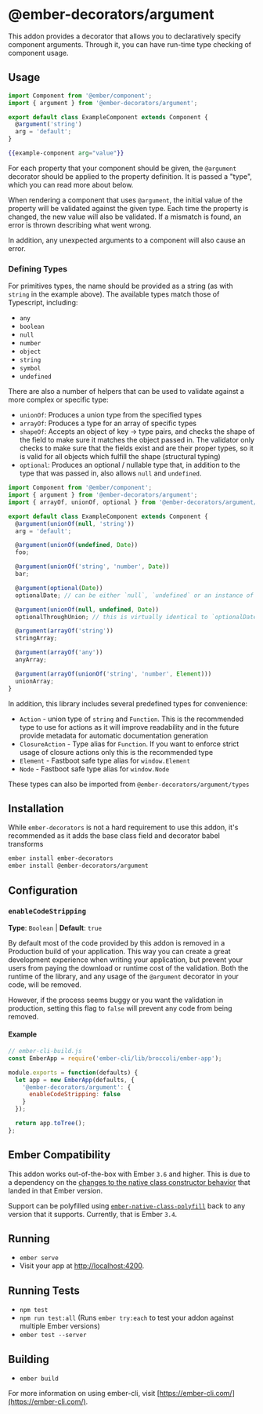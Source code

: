# @ember-decorators/argument

This addon provides a decorator that allows you to declaratively specify component arguments. Through it, you can have run-time type checking of component usage.

## Usage

```js
import Component from '@ember/component';
import { argument } from '@ember-decorators/argument';

export default class ExampleComponent extends Component {
  @argument('string')
  arg = 'default';
}
```

```hbs
{{example-component arg="value"}}
```

For each property that your component should be given, the `@argument` decorator should be applied to the property definition. It is passed a "type", which you can read more about below.

When rendering a component that uses `@argument`, the initial value of the property will be validated against the given type. Each time the property is changed, the new value will also be validated. If a mismatch is found, an error is thrown describing what went wrong.

In addition, any unexpected arguments to a component will also cause an error.

### Defining Types

For primitives types, the name should be provided as a string (as with `string` in the example above). The available types match those of Typescript, including:

- `any`
- `boolean`
- `null`
- `number`
- `object`
- `string`
- `symbol`
- `undefined`

There are also a number of helpers that can be used to validate against a more complex or specific type:

- `unionOf`: Produces a union type from the specified types
- `arrayOf`: Produces a type for an array of specific types
- `shapeOf`: Accepts an object of key -> type pairs, and checks the shape of the field to make sure it
  matches the object passed in. The validator only checks to make sure that the fields exist and are their
  proper types, so it is valid for all objects which fulfill the shape (structural typing)
- `optional`: Produces an optional / nullable type that, in addition to the type that was passed in,
  also allows `null` and `undefined`.

```js
import Component from '@ember/component';
import { argument } from '@ember-decorators/argument';
import { arrayOf, unionOf, optional } from '@ember-decorators/argument/types';

export default class ExampleComponent extends Component {
  @argument(unionOf(null, 'string'))
  arg = 'default';

  @argument(unionOf(undefined, Date))
  foo;

  @argument(unionOf('string', 'number', Date))
  bar;

  @argument(optional(Date))
  optionalDate; // can be either `null`, `undefined` or an instance of ´Date

  @argument(unionOf(null, undefined, Date))
  optionalThroughUnion; // this is virtually identical to `optionalDate`

  @argument(arrayOf('string'))
  stringArray;

  @argument(arrayOf('any'))
  anyArray;

  @argument(arrayOf(unionOf('string', 'number', Element)))
  unionArray;
}
```

In addition, this library includes several predefined types for convenience:

- `Action` - union type of `string` and `Function`. This is the recommended type to use for actions as it will improve readability and in the future provide metadata for automatic documentation generation
- `ClosureAction` - Type alias for `Function`. If you want to enforce strict usage of closure actions only this is the recommended type
- `Element` - Fastboot safe type alias for `window.Element`
- `Node` - Fastboot safe type alias for `window.Node`

These types can also be imported from `@ember-decorators/argument/types`

## Installation

While `ember-decorators` is not a hard requirement to use this addon, it's recommended as it adds the base class field and decorator babel transforms

```bash
ember install ember-decorators
ember install @ember-decorators/argument
```

## Configuration

### `enableCodeStripping`

**Type**: `Boolean` | **Default**: `true`

By default most of the code provided by this addon is removed in a Production build of your application. This way you can create a great development experience when writing your application, but prevent your users from paying the download or runtime cost of the validation. Both the runtime of the library, and any usage of the `@argument` decorator in your code, will be removed.

However, if the process seems buggy or you want the validation in production, setting this flag to `false` will prevent any code from being removed.

#### Example

```javascript
// ember-cli-build.js
const EmberApp = require('ember-cli/lib/broccoli/ember-app');

module.exports = function(defaults) {
  let app = new EmberApp(defaults, {
    '@ember-decorators/argument': {
      enableCodeStripping: false
    }
  });

  return app.toTree();
};
```

## Ember Compatibility

This addon works out-of-the-box with Ember `3.6` and higher. This is due to a dependency on the [changes to the native class constructor behavior][native-class-constructor-update] that landed in that Ember version.

Support can be polyfilled using [`ember-native-class-polyfill`][ember-native-class-polyfill] back to any version that it supports. Currently, that is Ember `3.4`.

## Running

- `ember serve`
- Visit your app at [http://localhost:4200](http://localhost:4200).

## Running Tests

- `npm test`
- `npm run test:all` (Runs `ember try:each` to test your addon against multiple Ember versions)
- `ember test --server`

## Building

- `ember build`

For more information on using ember-cli, visit [https://ember-cli.com/](https://ember-cli.com/).

[native-class-constructor-update]: https://github.com/emberjs/rfcs/blob/master/text/0337-native-class-constructor-update.md
[ember-native-class-polyfill]: https://www.npmjs.com/package/ember-native-class-polyfill
